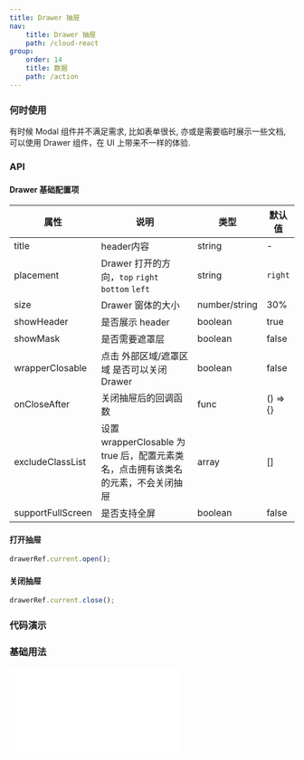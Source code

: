 ```yaml
---
title: Drawer 抽屉
nav:
    title: Drawer 抽屉
    path: /cloud-react
group:
    order: 14
    title: 数据
    path: /action
---
```


### 何时使用
有时候 Modal 组件并不满足需求, 比如表单很长, 亦或是需要临时展示一些文档, 可以使用 Drawer 组件，在 UI 上带来不一样的体验.

### API

#### Drawer 基础配置项

| 属性           | 说明                    | 类型              | 默认值 
| -------------- | ---------------------- | ----------------- | ------ |
| title |  header内容  |  string  |   -  | |
| placement | Drawer 打开的方向，`top` `right` `bottom` `left`   |  string  |   `right`   | |
| size | Drawer 窗体的大小   |  number/string  |   30%  | |
| showHeader |  是否展示	header  |  boolean  |   true  | |
| showMask | 是否需要遮罩层    | boolean   |   false   | |
| wrapperClosable |  点击 外部区域/遮罩区域 是否可以关闭 Drawer	  |  boolean  |   false  | |
| onCloseAfter |  关闭抽屉后的回调函数	  |  func  |   () => {}  | |
| excludeClassList |  设置 wrapperClosable 为 true 后，配置元素类名，点击拥有该类名的元素，不会关闭抽屉	  |  array  |   []  | |
| supportFullScreen |  是否支持全屏	  |  boolean  |   false  | |

#### 打开抽屉
```js
drawerRef.current.open();
```

#### 关闭抽屉
```js
drawerRef.current.close();
```

### 代码演示

### 基础用法

<embed src="@components/drawer/demos/basic.md" />
